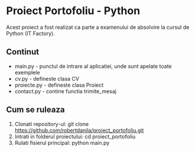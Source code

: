 # Proiect Portofoliu - Python

Acest proiect a fost realizat ca parte a examenului de absolvire la cursul de Python (IT Factory).

## Continut
- main.py - punctul de intrare al aplicatiei, unde sunt apelate toate exemplele
- cv.py - defineste clasa CV
- proiecte.py - defineste clasa Proiect
- contact.py - contine functia trimite_mesaj

## Cum se ruleaza
1. Clonati repository-ul:
git clone https://github.com/robertdanila/proiect_portofoliu.git
2. Intrati in folderul proiectului:
cd proiect_portofoliu
3. Rulati fisierul principal:
python main.py
